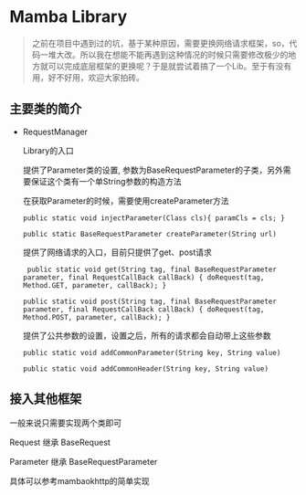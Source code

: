 # Mamba Library #
> 之前在项目中遇到过的坑，基于某种原因，需要更换网络请求框架，so，代码一堆大改。所以我在想能不能再遇到这种情况的时候只需要修改极少的地方就可以完成底层框架的更换呢？于是就尝试着搞了一个Lib。至于有没有用，好不好用，欢迎大家拍砖。

## 主要类的简介

- RequestManager

	Library的入口
	
	提供了Parameter类的设置, 参数为BaseRequestParameter的子类，另外需要保证这个类有一个单String参数的构造方法
	
	在获取Parameter的时候，需要使用createParameter方法
	
	`
	public static void injectParameter(Class cls){
        paramCls = cls;
    }
	`
	
	`
	public static BaseRequestParameter createParameter(String url)
	`
	
	提供了网络请求的入口，目前只提供了get、post请求
	
	`
	public static void get(String tag,
                           final BaseRequestParameter parameter,
                           final RequestCallBack callBack) {
        doRequest(tag, Method.GET, parameter, callBack);
    }`
    
    `
    public static void post(String tag,
                           final BaseRequestParameter parameter,
                           final RequestCallBack callBack) {
        doRequest(tag, Method.POST, parameter, callBack);
    }
	`
	
	提供了公共参数的设置，设置之后，所有的请求都会自动带上这些参数
	
	`
	public static void addCommonParameter(String key, String value)
	`
	
	`
	public static void addCommonHeader(String key, String value)
	`
    
## 接入其他框架
一般来说只需要实现两个类即可

Request 继承 BaseRequest

Parameter 继承 BaseRequestParameter

具体可以参考mambaokhttp的简单实现
